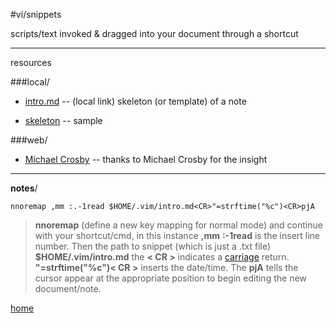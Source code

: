 
#vi/snippets

scripts/text invoked & dragged into your document through a shortcut
____

resources

###local/

* [intro.md](/home/pi/.vim/intro.md) -- (local link) skeleton (or template) of a note 

* [skeleton](/home/pi/Documents/notesystem/skeleton.md) -- sample

###web/
  * [Michael Crosby](https://m.youtube.com/watch?v=VC_GFIMxDC0) -- thanks to Michael Crosby for the insight
_____
**notes**/

    nnoremap ,mm :.-1read $HOME/.vim/intro.md<CR>"=strftime("%c")<CR>pjA

> **nnoremap** (define a new key mapping for normal mode) and continue with your shortcut/cmd, in this instance **,mm** **:-1read** is the insert line number. Then the path to snippet (which is just a .txt file) **$HOME/.vim/intro.md** the **< CR >** indicates a [carriage](https://en.wikipedia.org/wiki/Carriage_return) return. **"=strftime("%c")< CR >** inserts the date/time. The **pjA** tells the cursor appear at the appropriate position to begin editing the new document/note.

[home](/home/pi/Documents/notesystem/vim-index.md)
